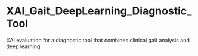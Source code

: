 # XAI_Gait_DeepLearning_Diagnostic_Tool
XAI evaluation for a diagnostic tool that combines clinical gait analysis and deep learning
